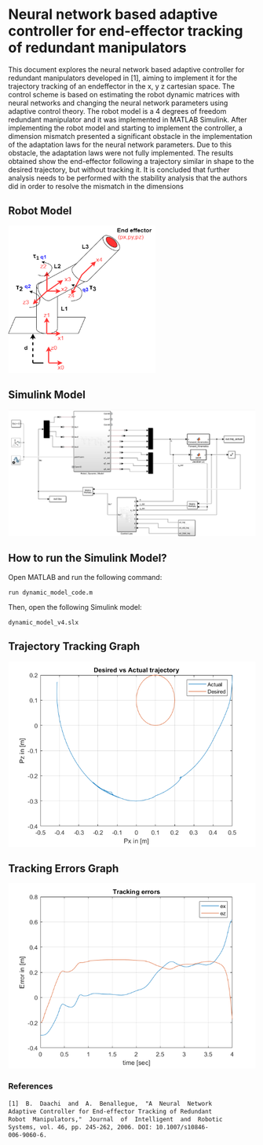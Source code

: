 # Neural network based adaptive controller for end-effector tracking of redundant manipulators

<p>This document explores the neural network based
adaptive controller for redundant manipulators developed in
[1], aiming to implement it for the trajectory tracking of an endeffector in the x, y z cartesian space. The control scheme is based on estimating the robot dynamic matrices with neural networks and changing the neural network parameters using adaptive
control theory. The robot model is a 4 degrees of freedom
redundant manipulator and it was implemented in MATLAB
Simulink. After implementing the robot model and starting to
implement the controller, a dimension mismatch presented a
significant obstacle in the implementation of the adaptation laws
for the neural network parameters. Due to this obstacle, the
adaptation laws were not fully implemented. The results
obtained show the end-effector following a trajectory similar in
shape to the desired trajectory, but without tracking it. It is
concluded that further analysis needs to be performed with the
stability analysis that the authors did in order to resolve the
mismatch in the dimensions</p>

## Robot Model
<img src="robot-model.png" width="300px" height="300px"></img>

## Simulink Model
<img src="sim-model.PNG" width="720px"></img>


## How to run the Simulink Model?

Open MATLAB and run the following command:

```
run dynamic_model_code.m
```
Then, open the following Simulink model:

```
dynamic_model_v4.slx
```

## Trajectory Tracking Graph
<img src="traj-tracking.png" width="600px"></img>

## Tracking Errors Graph
<img src="tracking-errors.png" width="600px"></img>


### References
```
[1]  B.  Daachi  and  A.  Benallegue,  "A  Neural  Network 
Adaptive Controller for End-effector Tracking of Redundant 
Robot  Manipulators,"  Journal  of  Intelligent  and  Robotic 
Systems, vol. 46, pp. 245-262, 2006. DOI: 10.1007/s10846-
006-9060-6.
```

